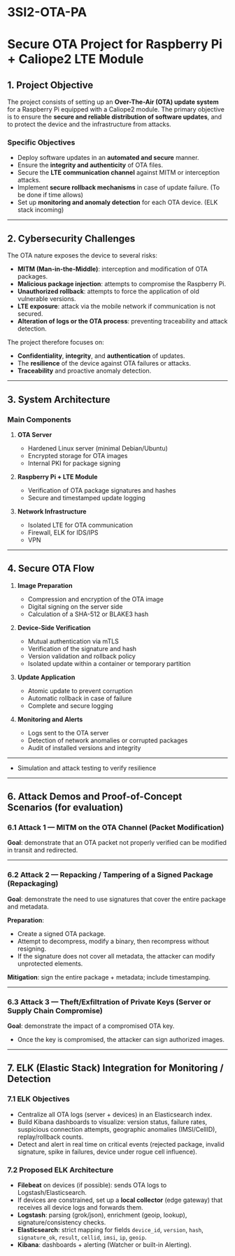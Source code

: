 # 3SI2-OTA-PA
# Secure OTA Project for Raspberry Pi + Caliope2 LTE Module

## 1. Project Objective

The project consists of setting up an **Over-The-Air (OTA) update system** for a Raspberry Pi equipped with a Caliope2 module. The primary objective is to ensure the **secure and reliable distribution of software updates**, and to protect the device and the infrastructure from attacks.

### Specific Objectives

* Deploy software updates in an **automated and secure** manner.  
* Ensure the **integrity and authenticity** of OTA files.  
* Secure the **LTE communication channel** against MITM or interception attacks.  
* Implement **secure rollback mechanisms** in case of update failure. (To be done if time allows)  
* Set up **monitoring and anomaly detection** for each OTA device. (ELK stack incoming)

---

## 2. Cybersecurity Challenges

The OTA nature exposes the device to several risks:

* **MITM (Man-in-the-Middle)**: interception and modification of OTA packages.  
* **Malicious package injection**: attempts to compromise the Raspberry Pi.  
* **Unauthorized rollback**: attempts to force the application of old vulnerable versions.  
* **LTE exposure**: attack via the mobile network if communication is not secured.  
* **Alteration of logs or the OTA process**: preventing traceability and attack detection.

The project therefore focuses on:

* **Confidentiality**, **integrity**, and **authentication** of updates.  
* The **resilience** of the device against OTA failures or attacks.  
* **Traceability** and proactive anomaly detection.

---

## 3. System Architecture

### Main Components

1. **OTA Server**
   * Hardened Linux server (minimal Debian/Ubuntu)  
   * Encrypted storage for OTA images  
   * Internal PKI for package signing  

2. **Raspberry Pi + LTE Module**
   * Verification of OTA package signatures and hashes  
   * Secure and timestamped update logging  

3. **Network Infrastructure**
   * Isolated LTE for OTA communication  
   * Firewall, ELK for IDS/IPS  
   * VPN  

---

## 4. Secure OTA Flow

1. **Image Preparation**
   * Compression and encryption of the OTA image  
   * Digital signing on the server side  
   * Calculation of a SHA-512 or BLAKE3 hash  

2. **Device-Side Verification**
   * Mutual authentication via mTLS  
   * Verification of the signature and hash  
   * Version validation and rollback policy  
   * Isolated update within a container or temporary partition  

3. **Update Application**
   * Atomic update to prevent corruption  
   * Automatic rollback in case of failure  
   * Complete and secure logging  

4. **Monitoring and Alerts**
   * Logs sent to the OTA server  
   * Detection of network anomalies or corrupted packages  
   * Audit of installed versions and integrity  

---

* Simulation and attack testing to verify resilience  

---

## 6. Attack Demos and Proof-of-Concept Scenarios (for evaluation)

### 6.1 Attack 1 — MITM on the OTA Channel (Packet Modification)

**Goal**: demonstrate that an OTA packet not properly verified can be modified in transit and redirected.

---

### 6.2 Attack 2 — Repacking / Tampering of a Signed Package (Repackaging)

**Goal**: demonstrate the need to use signatures that cover the entire package and metadata.

**Preparation**:
* Create a signed OTA package.  
* Attempt to decompress, modify a binary, then recompress without resigning.  
* If the signature does not cover all metadata, the attacker can modify unprotected elements.

**Mitigation**: sign the entire package + metadata; include timestamping.

---

### 6.3 Attack 3 — Theft/Exfiltration of Private Keys (Server or Supply Chain Compromise)

**Goal**: demonstrate the impact of a compromised OTA key.

* Once the key is compromised, the attacker can sign authorized images.

---

## 7. ELK (Elastic Stack) Integration for Monitoring / Detection

### 7.1 ELK Objectives

* Centralize all OTA logs (server + devices) in an Elasticsearch index.  
* Build Kibana dashboards to visualize: version status, failure rates, suspicious connection attempts, geographic anomalies (IMSI/CellID), replay/rollback counts.  
* Detect and alert in real time on critical events (rejected package, invalid signature, spike in failures, device under rogue cell influence).

### 7.2 Proposed ELK Architecture

* **Filebeat** on devices (if possible): sends OTA logs to Logstash/Elasticsearch.  
* If devices are constrained, set up a **local collector** (edge gateway) that receives all device logs and forwards them.  
* **Logstash**: parsing (grok/json), enrichment (geoip, lookup), signature/consistency checks.  
* **Elasticsearch**: strict mapping for fields `device_id`, `version`, `hash`, `signature_ok`, `result`, `cellid`, `imsi`, `ip`, `geoip`.  
* **Kibana**: dashboards + alerting (Watcher or built-in Alerting).

